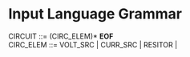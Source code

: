 # Input Language Grammar

CIRCUIT ::= (CIRC_ELEM)* **EOF** \
CIRC_ELEM ::= VOLT_SRC | CURR_SRC | RESITOR |